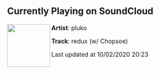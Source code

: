 ## Currently Playing on SoundCloud

[<img align="left" width="100" src="https://i1.sndcdn.com/artworks-m9HCgqZSKU7D8SAK-u5Z64A-t50x50.jpg">](https://soundcloud.com/plukomusic/redux)

**Artist**: pluko 

**Track**: redux (w/ Chopsoe)

Last updated at 10/02/2020 20:23
